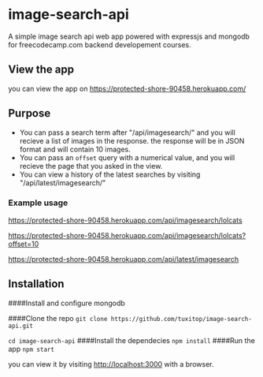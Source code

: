 # image-search-api
A simple image search api web app powered with expressjs and mongodb for
freecodecamp.com backend developement courses.

## View the app
you can view the app on https://protected-shore-90458.herokuapp.com/

## Purpose
* You can pass a search term after "/api/imagesearch/" and you will recieve a
  list of images in the response. the response will be in JSON format and will
  contain 10 images.
* You can pass an `offset` query with a numerical value, and you will recieve
  the page that you asked in the view.
* You can view a history of the latest searches by visiting
  "/api/latest/imagesearch/"

### Example usage

https://protected-shore-90458.herokuapp.com/api/imagesearch/lolcats

https://protected-shore-90458.herokuapp.com/api/imagesearch/lolcats?offset=10

https://protected-shore-90458.herokuapp.com/api/latest/imagesearch

## Installation

####Install and configure mongodb

####Clone the repo
`git clone https://github.com/tuxitop/image-search-api.git`

`cd image-search-api`
####Install the dependecies
`npm install`
####Run the app
`npm start`

you can view it by visiting [http://localhost:3000](http://localhost:3000) with a browser.
